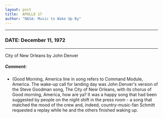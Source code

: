 ```yaml
---
layout: post
title:  APOLLO 17
author: "NASA: Music to Wake Up By"
---
```


----
### DATE: December 11, 1972
----
City of  New Orleans by John Denver

##### Comment:
* (Good Morning, America line in song refers to Command Module, America. The wake-up call for landing day was John Denver's version of the Steve Goodman  song, The City of New Orleans, with its chorus of Good morning, America, how are ya? It was a happy song that had been suggested by people on the night shift in the press room - a song that matched the mood of the crew and, indeed, country-music-fan Schmitt requested a replay while he and the others finished waking up.
